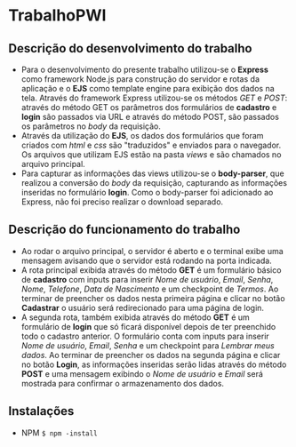 # TrabalhoPWI
 
## Descrição do desenvolvimento do trabalho
- Para o desenvolvimento do presente trabalho utilizou-se o **Express** como framework Node.js para construção do servidor e rotas da aplicação e o **EJS** como template engine para exibição dos dados na tela. Através do framework Express utilizou-se os métodos *GET* e *POST*: através do método GET os parâmetros dos formulários de **cadastro** e **login** são passados via URL e através do método POST, são passados os parâmetros no *body* da requisição.
- Através da utilização do **EJS**, os dados dos formulários que foram criados com *html* e *css* são "traduzidos" e enviados para o navegador. Os arquivos que utilizam EJS estão na pasta *views* e são chamados no arquivo principal.
- Para capturar as informações das views utilizou-se o **body-parser**, que realizou a conversão do *body* da requisição, capturando as informações inseridas no formulário **login**. Como o body-parser foi adicionado ao Express, não foi preciso realizar o download separado.

## Descrição do funcionamento do trabalho
- Ao rodar o arquivo principal, o servidor é aberto e o terminal exibe uma mensagem avisando que o servidor está rodando na porta indicada.
- A rota principal exibida através do método **GET** é um formulário básico de **cadastro** com inputs para inserir *Nome de usuário*, *Email*, *Senha*, *Nome*, *Telefone*, *Data de Nascimento* e um checkpoint de *Termos*. Ao terminar de preencher os dados nesta primeira página e clicar no botão **Cadastrar** o usuário será redirecionado para uma página de login.
- A segunda rota, também exibida através do método **GET** é um formulário de **login** que só ficará disponível depois de ter preenchido todo o cadastro anterior. O formulário conta com inputs para inserir *Nome de usuário*, *Email*, *Senha* e um checkpoint para *Lembrar meus dados*. Ao terminar de preencher os dados na segunda página e clicar no botão **Login**, as informações inseridas serão lidas através do método **POST** e uma mensagem exibindo o *Nome de usuário* e *Email* será mostrada para confirmar o armazenamento dos dados.

## Instalações
- NPM
`$ npm -install`


